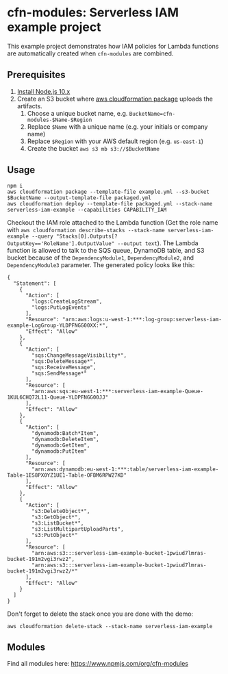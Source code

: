 # cfn-modules: Serverless IAM example project

This example project demonstrates how IAM policies for Lambda functions are automatically created when `cfn-modules` are combined.

## Prerequisites

1. [Install Node.js 10.x](https://nodejs.org/)
2. Create an S3 bucket where [aws cloudformation package](https://docs.aws.amazon.com/cli/latest/reference/cloudformation/package.html) uploads the artifacts.
    1. Choose a unique bucket name, e.g. `BucketName=cfn-modules-$Name-$Region`
    2. Replace `$Name` with a unique name (e.g. your initials or company name)
    3. Replace `$Region` with your AWS default region (e.g. `us-east-1`)
    4. Create the bucket `aws s3 mb s3://$BucketName`

## Usage

```
npm i
aws cloudformation package --template-file example.yml --s3-bucket $BucketName --output-template-file packaged.yml
aws cloudformation deploy --template-file packaged.yml --stack-name serverless-iam-example --capabilities CAPABILITY_IAM
```

Checkout the IAM role attached to the Lambda function (Get the role name with `aws cloudformation describe-stacks --stack-name serverless-iam-example --query "Stacks[0].Outputs[?OutputKey=='RoleName'].OutputValue" --output text`). The Lambda function is allowed to talk to the SQS queue, DynamoDB table, and S3 bucket because of the `DependencyModule1`, `DependencyModule2`, and `DependencyModule3` parameter. The generated policy looks like this:

```
{
  "Statement": [
    {
      "Action": [
        "logs:CreateLogStream",
        "logs:PutLogEvents"
      ],
      "Resource": "arn:aws:logs:u-west-1:***:log-group:serverless-iam-example-LogGroup-YLDPFNGG00XX:*",
      "Effect": "Allow"
    },
    {
      "Action": [
        "sqs:ChangeMessageVisibility*",
        "sqs:DeleteMessage*",
        "sqs:ReceiveMessage",
        "sqs:SendMessage*"
      ],
      "Resource": [
        "arn:aws:sqs:eu-west-1:***:serverless-iam-example-Queue-1KUL6CHQ72L11-Queue-YLDPFNGG00JJ"
      ],
      "Effect": "Allow"
    },
    {
      "Action": [
        "dynamodb:Batch*Item",
        "dynamodb:DeleteItem",
        "dynamodb:GetItem",
        "dynamodb:PutItem"
      ],
      "Resource": [
        "arn:aws:dynamodb:eu-west-1:***:table/serverless-iam-example-Table-1ES8PX0YZ1UE1-Table-OFBM6RPW27KD"
      ],
      "Effect": "Allow"
    },
    {
      "Action": [
        "s3:DeleteObject*",
        "s3:GetObject*",
        "s3:ListBucket*",
        "s3:ListMultipartUploadParts",
        "s3:PutObject*"
      ],
      "Resource": [
        "arn:aws:s3:::serverless-iam-example-bucket-1pwiud7lmras-bucket-191m2vgi3rwz2",
        "arn:aws:s3:::serverless-iam-example-bucket-1pwiud7lmras-bucket-191m2vgi3rwz2/*"
      ],
      "Effect": "Allow"
    }
  ]
}
```

Don't forget to delete the stack once you are done with the demo:

```
aws cloudformation delete-stack --stack-name serverless-iam-example
```

## Modules

Find all modules here: https://www.npmjs.com/org/cfn-modules

